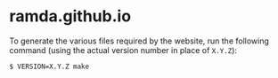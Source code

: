 # ramda.github.io

To generate the various files required by the website, run the following
command (using the actual version number in place of `X.Y.Z`):

```console
$ VERSION=X.Y.Z make
```
